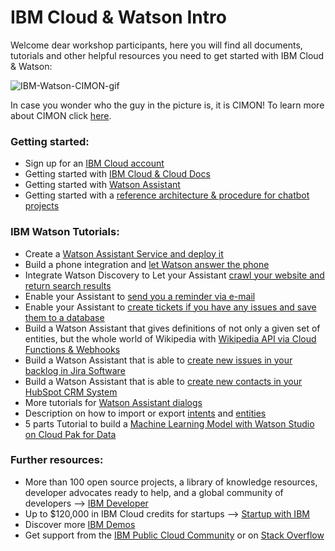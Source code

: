 # IBM Cloud & Watson Intro

Welcome dear workshop participants, here you will find all documents, tutorials and other helpful resources you need to get started with IBM Cloud & Watson:

![IBM-Watson-CIMON-gif](https://www.ibm.com/thought-leadership/smart/ai-in-space-xp/src/img/loader_iss.gif)

In case you wonder who the guy in the picture is, it is CIMON! To learn more about CIMON click [here](https://www.ibm.com/thought-leadership/smart/ai-in-space-xp/).

### Getting started:
- Sign up for an [IBM Cloud account](https://ibm.biz/BdqQUK)
- Getting started with [IBM Cloud & Cloud Docs](https://cloud.ibm.com/docs)
- Getting started with [Watson Assistant](https://cloud.ibm.com/docs/assistant?topic=assistant-getting-started)
- Getting started with a [reference architecture & procedure for chatbot projects](https://www.ibm.com/cloud/architecture/architectures/cognitiveConversationDomain/reference-architecture)

### IBM Watson Tutorials:
- Create a [Watson Assistant Service and deploy it](https://github.com/FelixAugenstein/watson-assistant-tutorial)
- Build a phone integration and [let Watson answer the phone](https://github.com/FelixAugenstein/watson-assistant-phone-integration)
- Integrate Watson Discovery to Let your Assistant [crawl your website and return search results](https://github.com/FelixAugenstein/search-skill-tutorial)
- Enable your Assistant to [send you a reminder via e-mail](https://github.com/FelixAugenstein/watson-assistant-webhooks-tutorial)
- Enable your Assistant to [create tickets if you have any issues and save them to a database](https://github.com/FelixAugenstein/watson-assistant-webhooks-tutorial-part-ii)
- Build a Watson Assistant that gives definitions of not only a given set of entities, but the whole world of Wikipedia with [Wikipedia API via Cloud Functions & Webhooks](https://developer.ibm.com/recipes/tutorials/connect-watson-assistant-with-wikipedia-api-via-cloud-functions/)
- Build a Watson Assistant that is able to [create new issues in your backlog in Jira Software](https://github.com/FelixAugenstein/watson-assistant-jira-issues)
- Build a Watson Assistant that is able to [create new contacts in your HubSpot CRM System](https://github.com/FelixAugenstein/watson-assistant-hubspot-crm-contacts)
- More tutorials for [Watson Assistant dialogs](https://cloud.ibm.com/docs/assistant?topic=assistant-tutorial)
- Description on how to import or export [intents](https://cloud.ibm.com/docs/assistant?topic=assistant-intents#intents-export) and [entities](https://cloud.ibm.com/docs/assistant?topic=assistant-entities#entities-export)
- 5 parts Tutorial to build a [Machine Learning Model with Watson Studio on Cloud Pak for Data](https://github.com/FelixAugenstein/cloud-pak-for-data-tutorial)

### Further resources:
- More than 100 open source projects, a library of knowledge resources, developer advocates ready to help, and a global community of developers --> [IBM Developer](https://developer.ibm.com/)
- Up to $120,000 in IBM Cloud credits for startups --> [Startup with IBM](https://developer.ibm.com/startups/)
- Discover more [IBM Demos](https://www.ibm.com/demos/)
- Get support from the [IBM Public Cloud Community](https://community.ibm.com/community/user/publiccloud/home) or on [Stack Overflow](https://stackoverflow.com/questions/tagged/ibm-cloud) 
